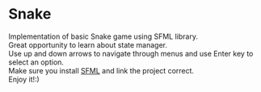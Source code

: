 # Snake
Implementation of basic Snake game using SFML library. <br>
Great opportunity to learn about state manager.<br>
Use up and down arrows to navigate through menus and use Enter key to select an option. <br>
Make sure you install <a href = "https://www.sfml-dev.org/index.php">SFML</a> and link the project correct.
<br> 
Enjoy it!:)
